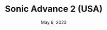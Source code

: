 ---
layout: gba
title: "Sonic Advance 2 (USA)"
categories:
 - approved
 - gba
 - universal
 - safe
tags:
- sonic
date: May 9, 2023
permalink: /games/sonic-advance-2/play/details
publisher: Sega
id: sonic-advance-2
---